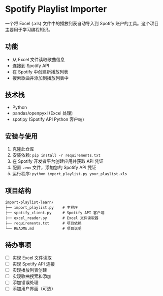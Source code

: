 # Spotify Playlist Importer

一个将 Excel (.xls) 文件中的播放列表自动导入到 Spotify 账户的工具。这个项目主要用于学习编程知识。

## 功能

- 从 Excel 文件读取歌曲信息
- 连接到 Spotify API
- 在 Spotify 中创建新播放列表
- 搜索歌曲并添加到播放列表中

## 技术栈

- Python
- pandas/openpyxl (Excel 处理)
- spotipy (Spotify API Python 客户端)

## 安装与使用

1. 克隆此仓库
2. 安装依赖: `pip install -r requirements.txt`
3. 在 Spotify 开发者平台创建应用并获取 API 凭证
4. 配置 `.env` 文件，添加您的 Spotify API 凭证
5. 运行程序: `python import_playlist.py your_playlist.xls`

## 项目结构

```
import-playlist-learn/
├── import_playlist.py    # 主程序
├── spotify_client.py     # Spotify API 客户端
├── excel_reader.py       # Excel 文件读取器
├── requirements.txt      # 项目依赖
└── README.md             # 项目说明
```

## 待办事项

- [ ] 实现 Excel 文件读取
- [ ] 实现 Spotify API 连接
- [ ] 实现播放列表创建
- [ ] 实现歌曲搜索和添加
- [ ] 添加错误处理
- [ ] 添加用户界面（可选）
